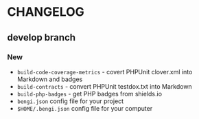 # CHANGELOG

## develop branch

### New

* `build-code-coverage-metrics` - covert PHPUnit clover.xml into Markdown and badges
* `build-contracts` - convert PHPUnit testdox.txt into Markdown
* `build-php-badges` - get PHP badges from shields.io
* `bengi.json` config file for your project
* `$HOME/.bengi.json` config file for your computer
